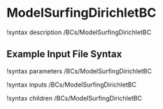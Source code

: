 # ModeISurfingDirichletBC

!syntax description /BCs/ModeISurfingDirichletBC

## Example Input File Syntax

!syntax parameters /BCs/ModeISurfingDirichletBC

!syntax inputs /BCs/ModeISurfingDirichletBC

!syntax children /BCs/ModeISurfingDirichletBC
